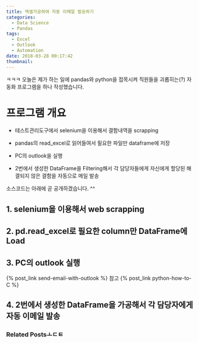 ```yaml
---
title: 엑셀가공하여 자동 이메일 발송하기
categories:
  - Data Science
  - Pandas
tags:
  - Excel
  - Outlook
  - Automation
date: 2018-03-28 00:17:42
thumbnail:
---
```


ㅋㅋㅋ 오늘은 제가 하는 일에 pandas와 python을 접목시켜 직원들을 괴롭히는(?) 자동화 프로그램을 하나 작성했습니다.

# 프로그램 개요

- 테스트관리도구에서 selenium을 이용해서 결함내역을 scrapping

- pandas의 read_excel로 읽어들여서 필요한 파일만 dataframe에 저장

- PC의 outlook을 실행

- 2번에서 생성한 DataFrame을 Filtering해서 각 담당자들에게 자신에게 할당된 해결되지 않은 결함을 자동으로 메일 발송

소스코드는 아래에 곧 공개하겠습니다. ^^

## 1. selenium을 이용해서 web scrapping

## 2. pd.read_excel로 필요한 column만 DataFrame에 Load

## 3. PC의 outlook 실행

{% post_link send-email-with-outlook %} 참고
{% post_link python-how-to-C %}
## 4. 2번에서 생성한 DataFrame을 가공해서 각 담당자에게 자동 이메일 발송

### Related Postsㅗㄷㅌ